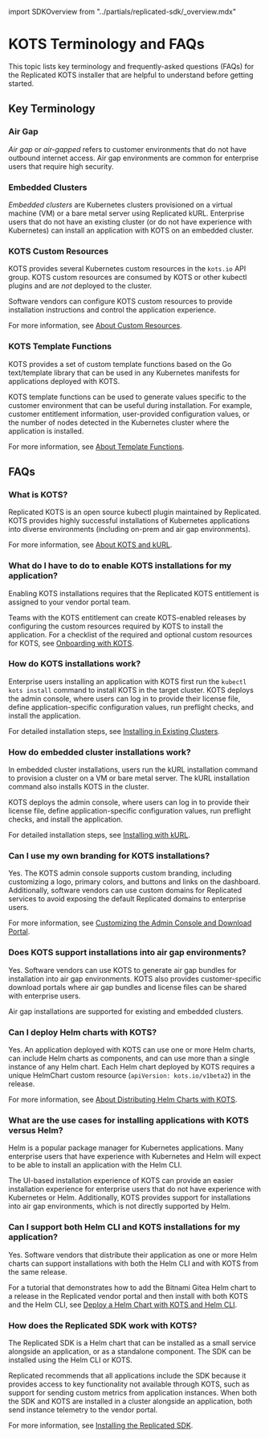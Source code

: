 import SDKOverview from "../partials/replicated-sdk/_overview.mdx"

# KOTS Terminology and FAQs

This topic lists key terminology and frequently-asked questions (FAQs) for the Replicated KOTS installer that are helpful to understand before getting started.

## Key Terminology

### Air Gap

_Air gap_ or _air-gapped_ refers to customer environments that do not have outbound internet access. Air gap environments are common for enterprise users that require high security.

### Embedded Clusters

_Embedded clusters_ are Kubernetes clusters provisioned on a virtual machine (VM) or a bare metal server using Replicated kURL. Enterprise users that do not have an existing cluster (or do not have experience with Kubernetes) can install an application with KOTS on an embedded cluster. 

### KOTS Custom Resources

KOTS provides several Kubernetes custom resources in the `kots.io` API group. KOTS custom resources are consumed by KOTS or other kubectl plugins and are _not_ deployed to the cluster.

Software vendors can configure KOTS custom resources to provide installation instructions and control the application experience.

For more information, see [About Custom Resources](/reference/custom-resources-about).

### KOTS Template Functions

KOTS provides a set of custom template functions based on the Go text/template library that can be used in any Kubernetes manifests for applications deployed with KOTS.

KOTS template functions can be used to generate values specific to the customer environment that can be useful during installation. For example, customer entitlement information, user-provided configuration values, or the number of nodes detected in the Kubernetes cluster where the application is installed.

For more information, see [About Template Functions](/reference/template-functions-about).

## FAQs

### What is KOTS?

Replicated KOTS is an open source kubectl plugin maintained by Replicated. KOTS provides highly successful installations of Kubernetes applications into diverse environments (including on-prem and air gap environments).

For more information, see [About KOTS and kURL](intro-kots).

### What do I have to do to enable KOTS installations for my application?

Enabling KOTS installations requires that the Replicated KOTS entitlement is assigned to your vendor portal team.

Teams with the KOTS entitlement can create KOTS-enabled releases by configuring the custom resources required by KOTS to install the application. For a checklist of the required and optional custom resources for KOTS, see [Onboarding with KOTS](/vendor/distributing-workflow).

### How do KOTS installations work?

Enterprise users installing an application with KOTS first run the `kubectl kots install` command to install KOTS in the target cluster. KOTS deploys the admin console, where users can log in to provide their license file, define application-specific configuration values, run preflight checks, and install the application.

For detailed installation steps, see [Installing in Existing Clusters](/enterprise/installing-existing-cluster).

### How do embedded cluster installations work?

In embedded cluster installations, users run the kURL installation command to provision a cluster on a VM or bare metal server. The kURL installation command also installs KOTS in the cluster.

KOTS deploys the admin console, where users can log in to provide their license file, define application-specific configuration values, run preflight checks, and install the application.

For detailed installation steps, see [Installing with kURL](/enterprise/installing-embedded-cluster).

### Can I use my own branding for KOTS installations?

Yes. The KOTS admin console supports custom branding, including customizing a logo, primary colors, and buttons and links on the dashboard. Additionally, software vendors can use custom domains for Replicated services to avoid exposing the default Replicated domains to enterprise users.

For more information, see [Customizing the Admin Console and Download Portal](/vendor/admin-console-customize-app-icon).

### Does KOTS support installations into air gap environments?

Yes. Software vendors can use KOTS to generate air gap bundles for installation into air gap environments. KOTS also provides customer-specific download portals where air gap bundles and license files can be shared with enterprise users.

Air gap installations are supported for existing and embedded clusters. 

### Can I deploy Helm charts with KOTS?

Yes. An application deployed with KOTS can use one or more Helm charts, can include Helm charts as components, and can use more than a single instance of any Helm chart. Each Helm chart deployed by KOTS requires a unique HelmChart custom resource (`apiVersion: kots.io/v1beta2`) in the release.

For more information, see [About Distributing Helm Charts with KOTS](/vendor/helm-native-about).

### What are the use cases for installing applications with KOTS versus Helm?

Helm is a popular package manager for Kubernetes applications. Many enterprise users that have experience with Kubernetes and Helm will expect to be able to install an application with the Helm CLI. 

The UI-based installation experience of KOTS can provide an easier installation experience for enterprise users that do not have experience with Kubernetes or Helm. Additionally, KOTS provides support for installations into air gap environments, which is not directly supported by Helm.

### Can I support both Helm CLI and KOTS installations for my application?

Yes. Software vendors that distribute their application as one or more Helm charts can support installations with both the Helm CLI and with KOTS from the same release.

For a tutorial that demonstrates how to add the Bitnami Gitea Helm chart to a release in the Replicated vendor portal and then install with both KOTS and the Helm CLI, see [Deploy a Helm Chart with KOTS and Helm CLI](/vendor/tutorial-kots-helm-setup).

### How does the Replicated SDK work with KOTS?

The Replicated SDK is a Helm chart that can be installed as a small service alongside an application, or as a standalone component. The SDK can be installed using the Helm CLI or KOTS.

Replicated recommends that all applications include the SDK because it provides access to key functionality not available through KOTS, such as support for sending custom metrics from application instances. When both the SDK and KOTS are installed in a cluster alongside an application, both send instance telemetry to the vendor portal.

For more information, see [Installing the Replicated SDK](/vendor/replicated-sdk-installing).